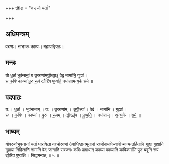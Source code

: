 +++
title = "०५ यो धर्ता"

+++
## अधिमन्त्रम्
वरुणः। नाभाकः काण्वः। महापङ्क्तिः।

## मन्त्रः
यो ध॒र्ता भुव॑नानां॒ य उ॒स्राणा॑मपी॒च्या॒३॒॑ वेद॒ नामा॑नि॒ गुह्या॑ ।  
स क॒विः काव्या॑ पु॒रु रू॒पं द्यौरि॑व पुष्यति॒ नभ॑न्तामन्य॒के स॑मे ॥

## पदपाठः
यः । ध॒र्ता । भुव॑नानाम् । यः । उ॒स्राणा॑म् । अ॒पी॒च्या॑ । वेद॑ । नामा॑नि । गुह्या॑ ।  
सः । क॒विः । काव्या॑ । पु॒रु । रू॒पम् । द्यौःऽइ॑व । पु॒ष्य॒ति॒ । नभ॑न्ताम् । अ॒न्य॒के । स॒मे॒ ॥

## भाष्यम्
योवरुणोभुवनानां धर्ता धारयिता यश्चोस्राणां देवाधिष्ठानभूतानां रश्मीनामपिच्यापीच्यान्यन्तर्हितानि गुह्या गुह्यानि गुहायां निहितानि नामानि वेद जानाति सवरुणः कविः प्राज्ञःसन् काव्या काव्यानि कविकर्माणि पुरु बहूनि रूपं द्यौरिव पुष्यति । सिद्धमन्यत् ॥ ५ ॥